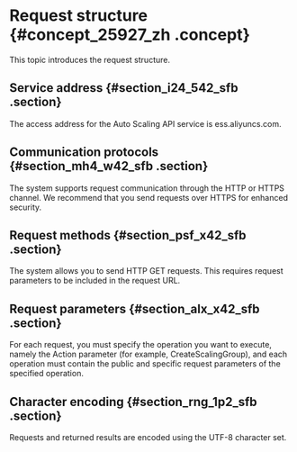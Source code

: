 # Request structure {#concept_25927_zh .concept}

This topic introduces the request structure.

## Service address {#section_i24_542_sfb .section}

The access address for the Auto Scaling API service is ess.aliyuncs.com.

## Communication protocols {#section_mh4_w42_sfb .section}

The system supports request communication through the HTTP or HTTPS channel. We recommend that you send requests over HTTPS for enhanced security.

## Request methods {#section_psf_x42_sfb .section}

The system allows you to send HTTP GET requests. This requires request parameters to be included in the request URL.

## Request parameters {#section_alx_x42_sfb .section}

For each request, you must specify the operation you want to execute, namely the Action parameter \(for example, CreateScalingGroup\), and each operation must contain the public and specific request parameters of the specified operation.

## Character encoding {#section_rng_1p2_sfb .section}

Requests and returned results are encoded using the UTF-8 character set.

